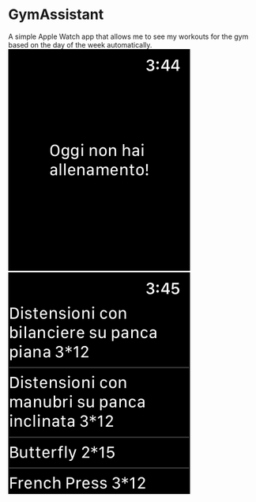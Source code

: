 # GymAssistant
A simple Apple Watch app that allows me to see my workouts for the gym based on the day of the week automatically.
![Empty Window](empty.png?raw=true "Title")
![Workouts Window](training.png?raw=true "Title")

